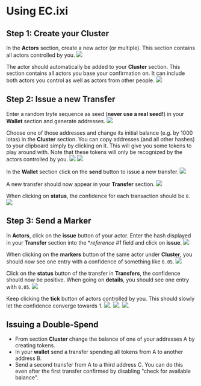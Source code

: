 # Using EC.ixi

## Step 1: Create your Cluster

In the **Actors** section, create a new actor (or multiple). This section contains all actors controlled by you.
<img src="https://raw.githubusercontent.com/iotaledger/ec.ixi/master/docs/assets/tut0_create_actor.PNG" />

The actor should automatically be added to your **Cluster** section. This section contains all actors you base your
confirmation on. It can include both actors you control as well as actors from other people.
<img src="https://raw.githubusercontent.com/iotaledger/ec.ixi/master/docs/assets/tut0_create_actor2.PNG" />

## Step 2: Issue a new Transfer

Enter a random tryte sequence as seed (**never use a real seed!**) in your **Wallet** section and generate addresses.
<img src="https://raw.githubusercontent.com/iotaledger/ec.ixi/master/docs/assets/tut1_gen_wallet.PNG" />

Choose one of those addresses and change its initial balance (e.g. by 1000 iotas) in the **Cluster** section. You can copy addresses (and all other hashes) to your clipboard simply by clicking on it. This will give you some tokens to play around with. Note that these tokens will only be recognized by the actors controlled by you.
<img src="https://raw.githubusercontent.com/iotaledger/ec.ixi/master/docs/assets/tut2_change_balance.PNG" />
<img src="https://raw.githubusercontent.com/iotaledger/ec.ixi/master/docs/assets/tut2_change_balance2.PNG" />

In the **Wallet** section click on the **send** button to issue a new transfer.
<img src="https://raw.githubusercontent.com/iotaledger/ec.ixi/master/docs/assets/tut3_issue_transfer.PNG" />

A new transfer should now appear in your **Transfer** section.
<img src="https://raw.githubusercontent.com/iotaledger/ec.ixi/master/docs/assets/tut3_issue_transfer2.PNG" />

When clicking on **status**, the confidence for each transaction should be `0`.
<img src="https://raw.githubusercontent.com/iotaledger/ec.ixi/master/docs/assets/tut3_issue_transfer3.PNG" />

## Step 3: Send a Marker

In **Actors**, click on the **issue** button of your actor. Enter the hash displayed in your **Transfer** section into the **reference #1* field and click on **issue**.
<img src="https://raw.githubusercontent.com/iotaledger/ec.ixi/master/docs/assets/tut4_issue_marker.PNG" />

When clicking on the **markers** button of the same actor under **Cluster**, you should now see one entry with a confidence of something like `0.05`.
<img src="https://raw.githubusercontent.com/iotaledger/ec.ixi/master/docs/assets/tut4_issue_marker3.PNG" />

Click on the **status** button of the transfer in **Transfers**, the confidence should now be positive. When going on **details**, you should see one entry with `0.05`.
<img src="https://raw.githubusercontent.com/iotaledger/ec.ixi/master/docs/assets/tut4_issue_marker2.PNG" />

Keep clicking the **tick** button of actors controlled by you. This should slowly let the confidence converge towards 1.
<img src="https://raw.githubusercontent.com/iotaledger/ec.ixi/master/docs/assets/tut5_tick.PNG" />.
<img src="https://raw.githubusercontent.com/iotaledger/ec.ixi/master/docs/assets/tut5_tick2.PNG" />.
<img src="https://raw.githubusercontent.com/iotaledger/ec.ixi/master/docs/assets/tut5_tick3.PNG" />.

## Issuing a Double-Spend

* From section **Cluster** change the balance of one of your addresses A by creating tokens.
* In your **wallet** send a transfer spending all tokens from A to another address B.
* Send a second transfer from A to a third address C. You can do this even after the first transfer confirmed by disabling "check for available balance".
